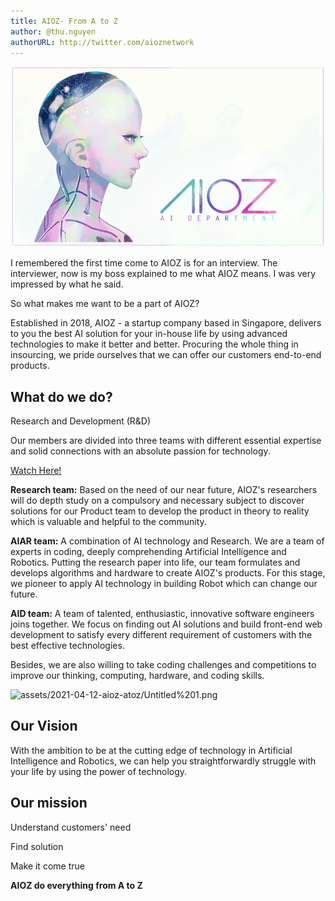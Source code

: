 ```yaml
---
title: AIOZ- From A to Z
author: @thu.nguyen
authorURL: http://twitter.com/aioznetwork
---
```


![Blog banner](assets/2021-04-12-aioz-atoz/Untitled.png)
<!--truncate-->

I remembered the first time come to AIOZ is for an interview. The interviewer, now is my boss explained to me what AIOZ means. I was very impressed by what he said.

So what makes me want to be a part of AIOZ?

Established in 2018, AIOZ - a startup company based in Singapore, delivers to you the best AI solution for your in-house life by using advanced technologies to make it better and better. Procuring the whole thing in insourcing, we pride ourselves that we can offer our customers end-to-end products.

## What do we do?

Research and Development (R&D)

Our members are divided into three teams with different essential expertise and solid connections with an absolute passion for technology.

[Watch Here!](assets/2021-04-12-aioz-atoz/AIOZ_members_suptershort.mp4)

**Research team:** Based on the need of our near future, AIOZ's researchers will do depth study on a compulsory and necessary subject to discover solutions for our Product team to develop the product in theory to reality which is valuable and helpful to the community.

**AIAR team:** A combination of AI technology and Research. We are a team of experts in coding, deeply comprehending Artificial Intelligence and Robotics. Putting the research paper into life, our team formulates and develops algorithms and hardware to create AIOZ's products. For this stage, we pioneer to apply AI technology in building Robot which can change our future.

**AID team:** A team of talented, enthusiastic, innovative software engineers joins together. We focus on finding out AI solutions and build front-end web development to satisfy every different requirement of customers with the best effective technologies.

Besides, we are also willing to take coding challenges and competitions to improve our thinking, computing, hardware, and coding skills.

![assets/2021-04-12-aioz-atoz/Untitled%201.png](assets/2021-04-12-aioz-atoz/Untitled%201.png)

## Our Vision

With the ambition to be at the cutting edge of technology in Artificial Intelligence and Robotics, we can help you straightforwardly struggle with your life by using the power of technology.

## Our mission

Understand customers' need

Find solution

Make it come true

**AIOZ do everything from A to Z**
